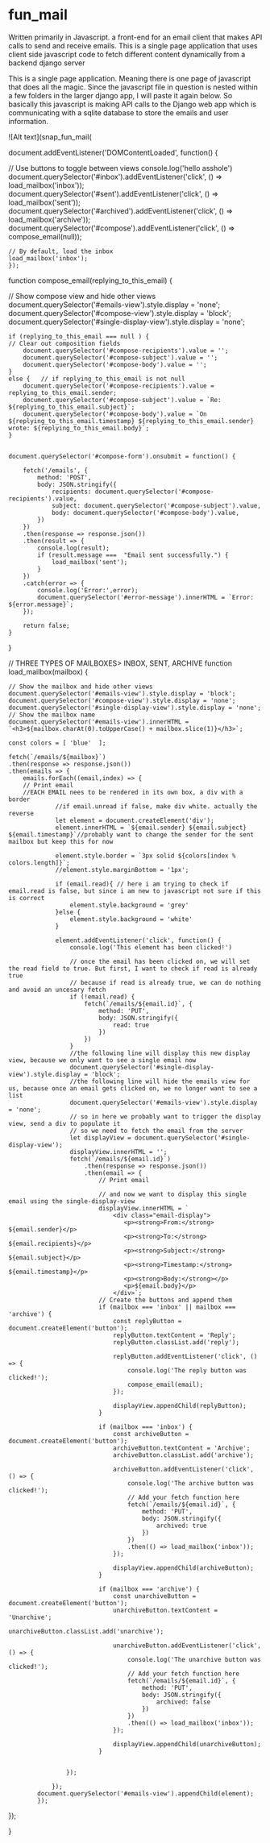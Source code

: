 # fun_mail
Written primarily in Javascript. a front-end for an email client that makes API calls to send and receive emails. This is a single page application that uses client side javascript code to fetch different content dynamically from a backend django server

This is a single page application. Meaning there is one page of javascript that does all the magic.  Since the javascript file in question is nested within a few folders in the larger django app, I will paste it again below. So basically this javascript is making API calls to the Django web app which is communicating with a sqlite database to store the emails and user information.

![Alt text](snap_fun_mail(

document.addEventListener('DOMContentLoaded', function() {

  // Use buttons to toggle between views
    console.log('hello asshole')
    document.querySelector('#inbox').addEventListener('click', () => load_mailbox('inbox'));
    document.querySelector('#sent').addEventListener('click', () => load_mailbox('sent'));
    document.querySelector('#archived').addEventListener('click', () => load_mailbox('archive'));
    document.querySelector('#compose').addEventListener('click', () => compose_email(null));

    // By default, load the inbox
    load_mailbox('inbox');
    });

function compose_email(replying_to_this_email) {

  // Show compose view and hide other views
    document.querySelector('#emails-view').style.display = 'none';
    document.querySelector('#compose-view').style.display = 'block';
    document.querySelector('#single-display-view').style.display = 'none';

    if (replying_to_this_email === null ) {
    // Clear out composition fields
        document.querySelector('#compose-recipients').value = '';
        document.querySelector('#compose-subject').value = '';
        document.querySelector('#compose-body').value = '';
    }
    else {   // if replying_to_this_email is not null 
        document.querySelector('#compose-recipients').value = replying_to_this_email.sender;
        document.querySelector('#compose-subject').value = `Re: ${replying_to_this_email.subject}`;
        document.querySelector('#compose-body').value = `On ${replying_to_this_email.timestamp} ${replying_to_this_email.sender} wrote: ${replying_to_this_email.body}`;
    }

        
    document.querySelector('#compose-form').onsubmit = function() {
     
        fetch('/emails', {
            method: 'POST',
            body: JSON.stringify({
                recipients: document.querySelector('#compose-recipients').value,
                subject: document.querySelector('#compose-subject').value,
                body: document.querySelector('#compose-body').value,
            })
        })
        .then(response => response.json())
        .then(result => {
            console.log(result);
            if (result.message ===  "Email sent successfully.") {
                load_mailbox('sent');
            }
        })
        .catch(error => {
            console.log('Error:',error);
            document.querySelector('#error-message').innerHTML = `Error: ${error.message}`;
        });

        return false; 
    }
} 


// THREE TYPES OF MAILBOXES>   INBOX, SENT, ARCHIVE 
function load_mailbox(mailbox) {
    
    // Show the mailbox and hide other views
    document.querySelector('#emails-view').style.display = 'block';
    document.querySelector('#compose-view').style.display = 'none';
    document.querySelector('#single-display-view').style.display = 'none';
    // Show the mailbox name
    document.querySelector('#emails-view').innerHTML = `<h3>${mailbox.charAt(0).toUpperCase() + mailbox.slice(1)}</h3>`;
    
    const colors = [ 'blue'  ];

    fetch(`/emails/${mailbox}`)
    .then(response => response.json())
    .then(emails => {
        emails.forEach((email,index) => {
        // Print email
        //EACH EMAIL nees to be rendered in its own box, a div with a border
                 //if email.unread if false, make div white. actually the reverse
                 let element = document.createElement('div');
                 element.innerHTML = `${email.sender} ${email.subject} ${email.timestamp}`//probably want to change the sender for the sent mailbox but keep this for now
                
                 element.style.border = `3px solid ${colors[index % colors.length]}`;
                 //element.style.marginBottom = '1px';
                
                 if (email.read){ // here i am trying to check if email.read is false, but since i am new to javascript not sure if this is correct
                     element.style.background = 'grey' 
                 }else {
                     element.style.background = 'white'
                 }

                 element.addEventListener('click', function() {
                     console.log('This element has been clicked!')

                     // once the email has been clicked on, we will set the read field to true. But first, I want to check if read is already true
                     // because if read is already true, we can do nothing and avoid an uncesary fetch 
                     if (!email.read) {
                         fetch(`/emails/${email.id}`, {
                             method: 'PUT',
                             body: JSON.stringify({
                                 read: true
                             })
                         })
                     }
                     //the following line will display this new display view, because we only want to see a single email now
                     document.querySelector('#single-display-view').style.display = 'block';
                     //the following line will hide the emails view for us, because once an email gets clicked on, we no longer want to see a list
                     document.querySelector('#emails-view').style.display = 'none';
                     // so in here we probably want to trigger the display view, send a div to populate it
                     // so we need to fetch the email from the server
                     let displayView = document.querySelector('#single-display-view');
                     displayView.innerHTML = '';
                     fetch(`/emails/${email.id}`)
                         .then(response => response.json())
                         .then(email => {
                             // Print email

                             // and now we want to display this single email using the single-display-view
                             displayView.innerHTML = `
                                 <div class="email-display">
                                    <p><strong>From:</strong> ${email.sender}</p>
                                    <p><strong>To:</strong> ${email.recipients}</p>
                                    <p><strong>Subject:</strong> ${email.subject}</p>
                                    <p><strong>Timestamp:</strong> ${email.timestamp}</p>
                                    <p><strong>Body:</strong></p>
                                    <p>${email.body}</p>
                                 </div>`;
                             // Create the buttons and append them
                             if (mailbox === 'inbox' || mailbox === 'archive') {
                                 const replyButton = document.createElement('button');
                                 replyButton.textContent = 'Reply';
                                 replyButton.classList.add('reply');

                                 replyButton.addEventListener('click', () => {
                                     console.log('The reply button was clicked!');
                                     compose_email(email);
                                 });

                                 displayView.appendChild(replyButton);
                             }

                             if (mailbox === 'inbox') {
                                 const archiveButton = document.createElement('button');
                                 archiveButton.textContent = 'Archive';
                                 archiveButton.classList.add('archive');

                                 archiveButton.addEventListener('click', () => {
                                     console.log('The archive button was clicked!');
                                     // Add your fetch function here
                                     fetch(`/emails/${email.id}`, {
                                         method: 'PUT',
                                         body: JSON.stringify({
                                             archived: true
                                         })
                                     })
                                     .then(() => load_mailbox('inbox'));
                                 });

                                 displayView.appendChild(archiveButton);
                             }

                             if (mailbox === 'archive') {
                                 const unarchiveButton = document.createElement('button');
                                 unarchiveButton.textContent = 'Unarchive';
                                 unarchiveButton.classList.add('unarchive');

                                 unarchiveButton.addEventListener('click', () => {
                                     console.log('The unarchive button was clicked!');
                                     // Add your fetch function here
                                     fetch(`/emails/${email.id}`, {
                                         method: 'PUT',
                                         body: JSON.stringify({
                                             archived: false
                                         })
                                     })
                                     .then(() => load_mailbox('inbox')); 
                                 });

                                 displayView.appendChild(unarchiveButton);
                             }

                          
                    });

                });
            document.querySelector('#emails-view').appendChild(element);
            });
                
});
           
}
